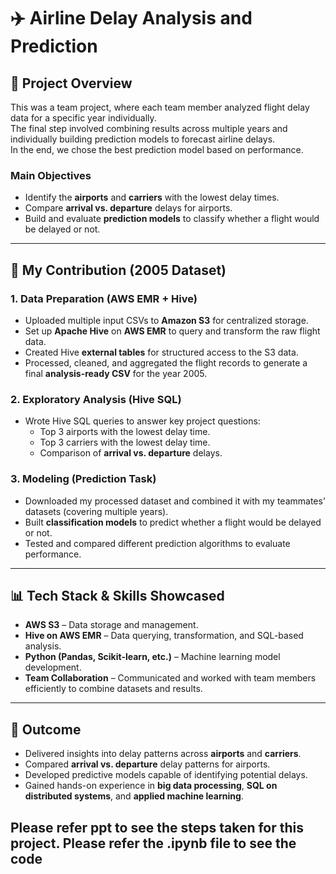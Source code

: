 # ✈️ Airline Delay Analysis and Prediction

## 📌 Project Overview
This was a team project, where each team member analyzed flight delay data for a specific year individually.  
The final step involved combining results across multiple years and individually building prediction models to forecast airline delays.  
In the end, we chose the best prediction model based on performance.

### Main Objectives
- Identify the **airports** and **carriers** with the lowest delay times.  
- Compare **arrival vs. departure** delays for airports.  
- Build and evaluate **prediction models** to classify whether a flight would be delayed or not.  

---

## 🔧 My Contribution (2005 Dataset)

### 1. Data Preparation (AWS EMR + Hive)
- Uploaded multiple input CSVs to **Amazon S3** for centralized storage.  
- Set up **Apache Hive** on **AWS EMR** to query and transform the raw flight data.  
- Created Hive **external tables** for structured access to the S3 data.  
- Processed, cleaned, and aggregated the flight records to generate a final **analysis-ready CSV** for the year 2005.  

### 2. Exploratory Analysis (Hive SQL)
- Wrote Hive SQL queries to answer key project questions:
  - Top 3 airports with the lowest delay time.  
  - Top 3 carriers with the lowest delay time.  
  - Comparison of **arrival vs. departure** delays.  

### 3. Modeling (Prediction Task)
- Downloaded my processed dataset and combined it with my teammates’ datasets (covering multiple years).  
- Built **classification models** to predict whether a flight would be delayed or not.  
- Tested and compared different prediction algorithms to evaluate performance.  

---

## 📊 Tech Stack & Skills Showcased
- **AWS S3** – Data storage and management.  
- **Hive on AWS EMR** – Data querying, transformation, and SQL-based analysis.  
- **Python (Pandas, Scikit-learn, etc.)** – Machine learning model development.  
- **Team Collaboration** – Communicated and worked with team members efficiently to combine datasets and results.

---

## 🚀 Outcome
- Delivered insights into delay patterns across **airports** and **carriers**.  
- Compared **arrival vs. departure** delay patterns for airports.  
- Developed predictive models capable of identifying potential delays.  
- Gained hands-on experience in **big data processing**, **SQL on distributed systems**, and **applied machine learning**.  

## Please refer ppt to see the steps taken for this project. Please refer the .ipynb file to see the code


